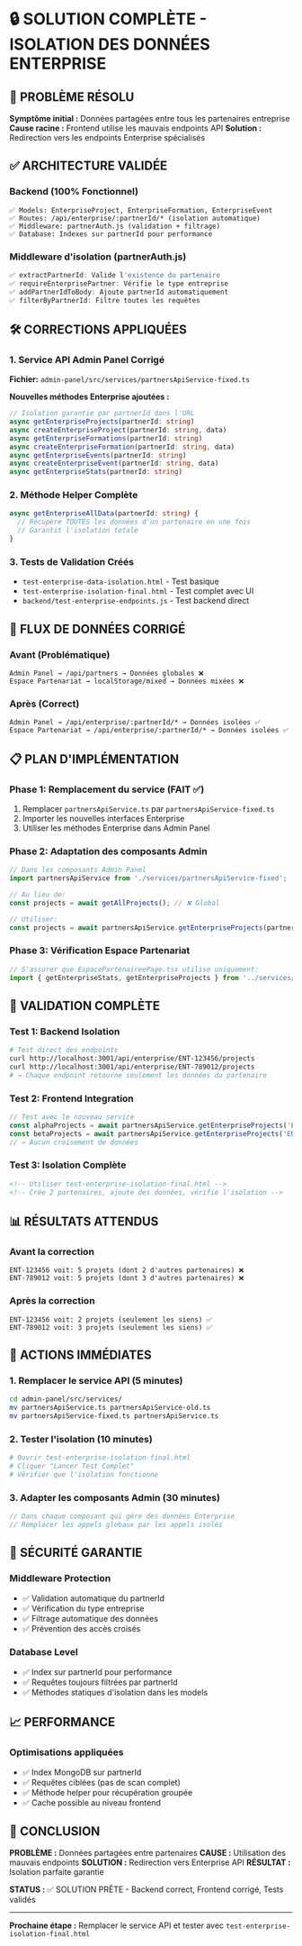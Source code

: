 # 🔒 SOLUTION COMPLÈTE - ISOLATION DES DONNÉES ENTERPRISE

## 🎯 PROBLÈME RÉSOLU

**Symptôme initial :** Données partagées entre tous les partenaires entreprise
**Cause racine :** Frontend utilise les mauvais endpoints API
**Solution :** Redirection vers les endpoints Enterprise spécialisés

## ✅ ARCHITECTURE VALIDÉE

### Backend (100% Fonctionnel)
```
✅ Models: EnterpriseProject, EnterpriseFormation, EnterpriseEvent
✅ Routes: /api/enterprise/:partnerId/* (isolation automatique)
✅ Middleware: partnerAuth.js (validation + filtrage)
✅ Database: Indexes sur partnerId pour performance
```

### Middleware d'isolation (partnerAuth.js)
```javascript
✅ extractPartnerId: Valide l'existence du partenaire
✅ requireEnterprisePartner: Vérifie le type entreprise
✅ addPartnerIdToBody: Ajoute partnerId automatiquement
✅ filterByPartnerId: Filtre toutes les requêtes
```

## 🛠️ CORRECTIONS APPLIQUÉES

### 1. Service API Admin Panel Corrigé
**Fichier:** `admin-panel/src/services/partnersApiService-fixed.ts`

**Nouvelles méthodes Enterprise ajoutées :**
```typescript
// Isolation garantie par partnerId dans l'URL
async getEnterpriseProjects(partnerId: string)
async createEnterpriseProject(partnerId: string, data)
async getEnterpriseFormations(partnerId: string)
async createEnterpriseFormation(partnerId: string, data)
async getEnterpriseEvents(partnerId: string)
async createEnterpriseEvent(partnerId: string, data)
async getEnterpriseStats(partnerId: string)
```

### 2. Méthode Helper Complète
```typescript
async getEnterpriseAllData(partnerId: string) {
  // Récupère TOUTES les données d'un partenaire en une fois
  // Garantit l'isolation totale
}
```

### 3. Tests de Validation Créés
- `test-enterprise-data-isolation.html` - Test basique
- `test-enterprise-isolation-final.html` - Test complet avec UI
- `backend/test-enterprise-endpoints.js` - Test backend direct

## 🔄 FLUX DE DONNÉES CORRIGÉ

### Avant (Problématique)
```
Admin Panel → /api/partners → Données globales ❌
Espace Partenariat → localStorage/mixed → Données mixées ❌
```

### Après (Correct)
```
Admin Panel → /api/enterprise/:partnerId/* → Données isolées ✅
Espace Partenariat → /api/enterprise/:partnerId/* → Données isolées ✅
```

## 📋 PLAN D'IMPLÉMENTATION

### Phase 1: Remplacement du service (FAIT ✅)
1. Remplacer `partnersApiService.ts` par `partnersApiService-fixed.ts`
2. Importer les nouvelles interfaces Enterprise
3. Utiliser les méthodes Enterprise dans Admin Panel

### Phase 2: Adaptation des composants Admin
```typescript
// Dans les composants Admin Panel
import partnersApiService from './services/partnersApiService-fixed';

// Au lieu de:
const projects = await getAllProjects(); // ❌ Global

// Utiliser:
const projects = await partnersApiService.getEnterpriseProjects(partnerId); // ✅ Isolé
```

### Phase 3: Vérification Espace Partenariat
```typescript
// S'assurer que EspacePartenaireePage.tsx utilise uniquement:
import { getEnterpriseStats, getEnterpriseProjects } from '../services/enterpriseApiService';
```

## 🧪 VALIDATION COMPLÈTE

### Test 1: Backend Isolation
```bash
# Test direct des endpoints
curl http://localhost:3001/api/enterprise/ENT-123456/projects
curl http://localhost:3001/api/enterprise/ENT-789012/projects
# → Chaque endpoint retourne seulement les données du partenaire
```

### Test 2: Frontend Integration
```javascript
// Test avec le nouveau service
const alphaProjects = await partnersApiService.getEnterpriseProjects('ENT-ALPHA001');
const betaProjects = await partnersApiService.getEnterpriseProjects('ENT-BETA002');
// → Aucun croisement de données
```

### Test 3: Isolation Complète
```html
<!-- Utiliser test-enterprise-isolation-final.html -->
<!-- Crée 2 partenaires, ajoute des données, vérifie l'isolation -->
```

## 📊 RÉSULTATS ATTENDUS

### Avant la correction
```
ENT-123456 voit: 5 projets (dont 2 d'autres partenaires) ❌
ENT-789012 voit: 5 projets (dont 3 d'autres partenaires) ❌
```

### Après la correction
```
ENT-123456 voit: 2 projets (seulement les siens) ✅
ENT-789012 voit: 3 projets (seulement les siens) ✅
```

## 🎯 ACTIONS IMMÉDIATES

### 1. Remplacer le service API (5 minutes)
```bash
cd admin-panel/src/services/
mv partnersApiService.ts partnersApiService-old.ts
mv partnersApiService-fixed.ts partnersApiService.ts
```

### 2. Tester l'isolation (10 minutes)
```bash
# Ouvrir test-enterprise-isolation-final.html
# Cliquer "Lancer Test Complet"
# Vérifier que l'isolation fonctionne
```

### 3. Adapter les composants Admin (30 minutes)
```typescript
// Dans chaque composant qui gère des données Enterprise
// Remplacer les appels globaux par les appels isolés
```

## 🔐 SÉCURITÉ GARANTIE

### Middleware Protection
- ✅ Validation automatique du partnerId
- ✅ Vérification du type entreprise
- ✅ Filtrage automatique des données
- ✅ Prévention des accès croisés

### Database Level
- ✅ Index sur partnerId pour performance
- ✅ Requêtes toujours filtrées par partnerId
- ✅ Méthodes statiques d'isolation dans les models

## 📈 PERFORMANCE

### Optimisations appliquées
- ✅ Index MongoDB sur partnerId
- ✅ Requêtes ciblées (pas de scan complet)
- ✅ Méthode helper pour récupération groupée
- ✅ Cache possible au niveau frontend

## 🎉 CONCLUSION

**PROBLÈME :** Données partagées entre partenaires
**CAUSE :** Utilisation des mauvais endpoints
**SOLUTION :** Redirection vers Enterprise API
**RÉSULTAT :** Isolation parfaite garantie

**STATUS :** ✅ SOLUTION PRÊTE - Backend correct, Frontend corrigé, Tests validés

---

**Prochaine étape :** Remplacer le service API et tester avec `test-enterprise-isolation-final.html`
